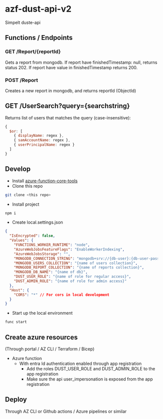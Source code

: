 # azf-dust-api-v2
Simpelt duste-api

## Functions / Endpoints
### GET /Report/{reportId}
Gets a report from mongodb. If report have finishedTimestamp: null, returns status 202. If report have value in finishedTimestamp returns 200.

### POST /Report
Creates a new report in mongodb, and returns reportId (ObjectId)

## GET /UserSearch?query={searchstring}
Returns list of users that matches the query (case-insensitive):
```js
{
  $or: [
    { displayName: regex },
    { samAccountName: regex },
    { userPrincipalName: regex }
  ]
}
```

## Develop
- Install [azure-function-core-tools](https://learn.microsoft.com/en-us/azure/azure-functions/functions-run-local?tabs=windows%2Cisolated-process%2Cnode-v4%2Cpython-v2%2Chttp-trigger%2Ccontainer-apps&pivots=programming-language-javascript)
- Clone this repo
```bash
git clone <this repo>
```
- Install project
```bash
npm i
```
- Create local.settings.json
```json
{
  "IsEncrypted": false,
  "Values": {
    "FUNCTIONS_WORKER_RUNTIME": "node",
    "AzureWebJobsFeatureFlags": "EnableWorkerIndexing",
    "AzureWebJobsStorage": "",
    "MONGODB_CONNECTION_STRING": "mongodb+srv://{db-user}:{db-user-password}@{cluster-url}/?retryWrites=true&w=majority",
    "MONGODB_USERS_COLLECTION": "{name of users collection}",
    "MONGODB_REPORT_COLLECTION": "{name of reports collection}",
    "MONGODB_DB_NAME": "{name of db}",
    "DUST_USER_ROLE": "{name of role for regular access}",
    "DUST_ADMIN_ROLE": "{name of role for admin access}"
  },
  "Host": {
    "CORS": "*" // For cors in local development
  }
}
```
- Start up the local environment
```bash
func start
```

## Create azure resources
(Through portal / AZ CLI / Terraform / Bicep)
- Azure function
  - With entra Id authentication enabled through app registration
    - Add the roles DUST_USER_ROLE and DUST_ADMIN_ROLE to the app registration
    - Make sure the api user_impersonation is exposed from the app registration

## Deploy
Through AZ CLI or Github actions / Azure pipelines or similar